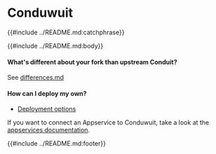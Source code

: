 # Conduwuit

{{#include ../README.md:catchphrase}}

{{#include ../README.md:body}}

#### What's different about your fork than upstream Conduit?

See [differences.md](differences.md)

#### How can I deploy my own?

- [Deployment options](deploying.md)

If you want to connect an Appservice to Conduwuit, take a look at the [appservices documentation](appservices.md).

{{#include ../README.md:footer}}
